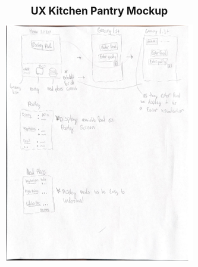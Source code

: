 
<html lang="en">
<head>
    <title>UX Kitchen Pantry Mockup</title>
</head>
<body>
    <div align="center">
    <h1>UX Kitchen Pantry Mockup</h1>
    <img src="https://github.com/ChicoState/ux-kitchen-pantry/raw/main/sketches/mock%20up.jpeg" alt="UX Kitchen Pantry Mockup">
    </div>
</body>
</html>

